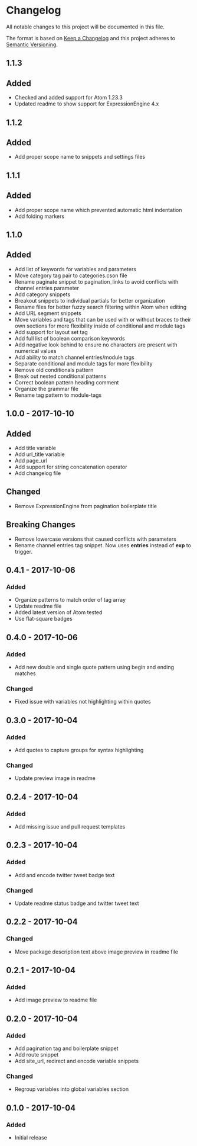 # Changelog
All notable changes to this project will be documented in this file.

The format is based on [Keep a Changelog](http://keepachangelog.com/en/1.0.0/)
and this project adheres to [Semantic Versioning](http://semver.org/spec/v2.0.0.html).

## 1.1.3
## Added
- Checked and added support for Atom 1.23.3
- Updated readme to show support for ExpressionEngine 4.x
## 1.1.2
## Added
- Add proper scope name to snippets and settings files

## 1.1.1
## Added
- Add proper scope name which prevented automatic html indentation
- Add folding markers

## 1.1.0
## Added
- Add list of keywords for variables and parameters
- Move category tag pair to categories.cson file
- Rename paginate snippet to pagination_links to avoid conflicts with channel entries parameter
- Add category snippets
- Breakout snippets to individual partials for better organization
- Rename files for better fuzzy search filtering within Atom when editing
- Add URL segment snippets
- Move variables and tags that can be used with or without braces to their own sections for more flexibility inside of conditional and module tags
- Add support for layout set tag
- Add full list of boolean comparison keywords
- Add negative look behind to ensure no characters are present with numerical values
- Add ability to match channel entries/module tags
- Separate conditional and module tags for more flexibility
- Remove old conditionals pattern
- Break out nested conditional patterns
- Correct boolean pattern heading comment
- Organize the grammar file
- Rename tag pattern to module-tags

## 1.0.0 - 2017-10-10
## Added
- Add title variable
- Add url_title variable
- Add page_url
- Add support for string concatenation operator
- Add changelog file

## Changed
- Remove ExpressionEngine from pagination boilerplate title

## Breaking Changes
- Remove lowercase versions that caused conflicts with parameters
- Rename channel entries tag snippet. Now uses **entries** instead of **exp** to trigger.


## 0.4.1 - 2017-10-06
### Added
- Organize patterns to match order of tag array
- Update readme file
- Added latest version of Atom tested
- Use flat-square badges

## 0.4.0 - 2017-10-06
### Added
- Add new double and single quote pattern using begin and ending matches
### Changed
- Fixed issue with variables not highlighting within quotes

## 0.3.0 - 2017-10-04
### Added
- Add quotes to capture groups for syntax highlighting
### Changed
- Update preview image in readme

## 0.2.4 - 2017-10-04
### Added
- Add missing issue and pull request templates

## 0.2.3 - 2017-10-04
### Added
- Add and encode twitter tweet badge text
### Changed
- Update readme status badge and twitter tweet text

## 0.2.2 - 2017-10-04
### Changed
- Move package description text above image preview in readme file

## 0.2.1 - 2017-10-04
### Added
- Add image preview to readme file

## 0.2.0 - 2017-10-04
### Added
- Add pagination tag and boilerplate snippet
- Add route snippet
- Add site_url, redirect and encode variable snippets
### Changed
- Regroup variables into global variables section

## 0.1.0 - 2017-10-04
### Added
- Initial release

